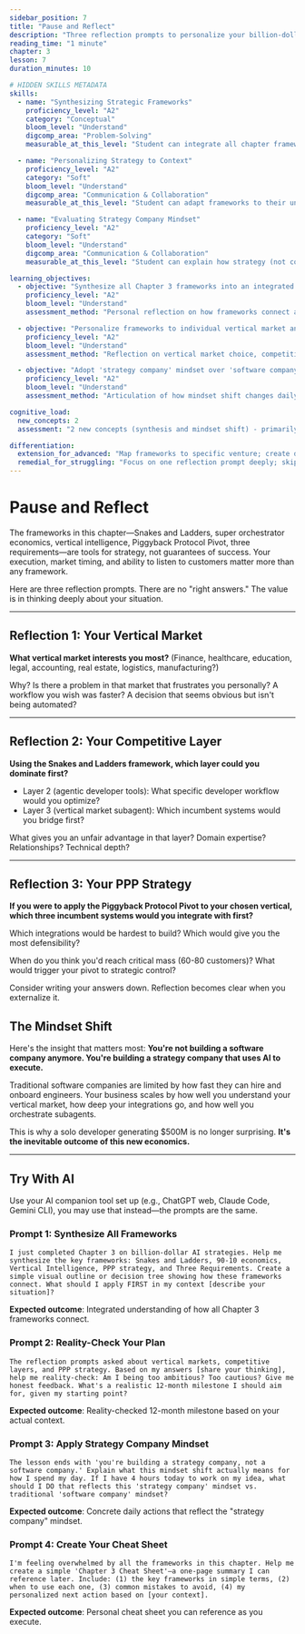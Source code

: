 ```yaml
---
sidebar_position: 7
title: "Pause and Reflect"
description: "Three reflection prompts to personalize your billion-dollar strategy"
reading_time: "1 minute"
chapter: 3
lesson: 7
duration_minutes: 10

# HIDDEN SKILLS METADATA
skills:
  - name: "Synthesizing Strategic Frameworks"
    proficiency_level: "A2"
    category: "Conceptual"
    bloom_level: "Understand"
    digcomp_area: "Problem-Solving"
    measurable_at_this_level: "Student can integrate all chapter frameworks (Snakes & Ladders, 90-10, PPP, three requirements)"

  - name: "Personalizing Strategy to Context"
    proficiency_level: "A2"
    category: "Soft"
    bloom_level: "Understand"
    digcomp_area: "Communication & Collaboration"
    measurable_at_this_level: "Student can adapt frameworks to their unique skills, market knowledge, and constraints"

  - name: "Evaluating Strategy Company Mindset"
    proficiency_level: "A2"
    category: "Soft"
    bloom_level: "Understand"
    digcomp_area: "Communication & Collaboration"
    measurable_at_this_level: "Student can explain how strategy (not code) is the limiting factor for billion-dollar ventures"

learning_objectives:
  - objective: "Synthesize all Chapter 3 frameworks into an integrated strategic understanding"
    proficiency_level: "A2"
    bloom_level: "Understand"
    assessment_method: "Personal reflection on how frameworks connect and reinforce each other"

  - objective: "Personalize frameworks to individual vertical market and competitive layer"
    proficiency_level: "A2"
    bloom_level: "Understand"
    assessment_method: "Reflection on vertical market choice, competitive layer, and PPP applicability"

  - objective: "Adopt 'strategy company' mindset over 'software company' mindset"
    proficiency_level: "A2"
    bloom_level: "Understand"
    assessment_method: "Articulation of how mindset shift changes daily work priorities"

cognitive_load:
  new_concepts: 2
  assessment: "2 new concepts (synthesis and mindset shift) - primarily consolidation of prior learning ✓"

differentiation:
  extension_for_advanced: "Map frameworks to specific venture; create detailed 18-month roadmap"
  remedial_for_struggling: "Focus on one reflection prompt deeply; skip others if needed"
---
```


# Pause and Reflect

The frameworks in this chapter—Snakes and Ladders, super orchestrator economics, vertical intelligence, Piggyback Protocol Pivot, three requirements—are tools for strategy, not guarantees of success. Your execution, market timing, and ability to listen to customers matter more than any framework.

Here are three reflection prompts. There are no "right answers." The value is in thinking deeply about your situation.

---

## Reflection 1: Your Vertical Market

**What vertical market interests you most?** (Finance, healthcare, education, legal, accounting, real estate, logistics, manufacturing?)

Why? Is there a problem in that market that frustrates you personally? A workflow you wish was faster? A decision that seems obvious but isn't being automated?

---

## Reflection 2: Your Competitive Layer

**Using the Snakes and Ladders framework, which layer could you dominate first?**

- Layer 2 (agentic developer tools): What specific developer workflow would you optimize?
- Layer 3 (vertical market subagent): Which incumbent systems would you bridge first?

What gives you an unfair advantage in that layer? Domain expertise? Relationships? Technical depth?

---

## Reflection 3: Your PPP Strategy

**If you were to apply the Piggyback Protocol Pivot to your chosen vertical, which three incumbent systems would you integrate with first?**

Which integrations would be hardest to build? Which would give you the most defensibility?

When do you think you'd reach critical mass (60-80 customers)? What would trigger your pivot to strategic control?

Consider writing your answers down. Reflection becomes clear when you externalize it.

## The Mindset Shift

Here's the insight that matters most: **You're not building a software company anymore. You're building a strategy company that uses AI to execute.**

Traditional software companies are limited by how fast they can hire and onboard engineers. Your business scales by how well you understand your vertical market, how deep your integrations go, and how well you orchestrate subagents.

This is why a solo developer generating $500M is no longer surprising. **It's the inevitable outcome of this new economics.**

---

## Try With AI

Use your AI companion tool set up (e.g., ChatGPT web, Claude Code, Gemini CLI), you may use that instead—the prompts are the same.

### Prompt 1: Synthesize All Frameworks
```
I just completed Chapter 3 on billion-dollar AI strategies. Help me synthesize the key frameworks: Snakes and Ladders, 90-10 economics, Vertical Intelligence, PPP strategy, and Three Requirements. Create a simple visual outline or decision tree showing how these frameworks connect. What should I apply FIRST in my context [describe your situation]?
```

**Expected outcome**: Integrated understanding of how all Chapter 3 frameworks connect.

### Prompt 2: Reality-Check Your Plan
```
The reflection prompts asked about vertical markets, competitive layers, and PPP strategy. Based on my answers [share your thinking], help me reality-check: Am I being too ambitious? Too cautious? Give me honest feedback. What's a realistic 12-month milestone I should aim for, given my starting point?
```

**Expected outcome**: Reality-checked 12-month milestone based on your actual context.

### Prompt 3: Apply Strategy Company Mindset
```
The lesson ends with 'you're building a strategy company, not a software company.' Explain what this mindset shift actually means for how I spend my day. If I have 4 hours today to work on my idea, what should I DO that reflects this 'strategy company' mindset vs. traditional 'software company' mindset?
```

**Expected outcome**: Concrete daily actions that reflect the "strategy company" mindset.

### Prompt 4: Create Your Cheat Sheet
```
I'm feeling overwhelmed by all the frameworks in this chapter. Help me create a simple 'Chapter 3 Cheat Sheet'—a one-page summary I can reference later. Include: (1) the key frameworks in simple terms, (2) when to use each one, (3) common mistakes to avoid, (4) my personalized next action based on [your context].
```

**Expected outcome**: Personal cheat sheet you can reference as you execute.


